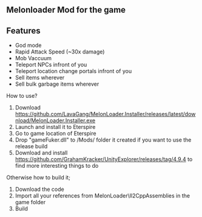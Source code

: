 Melonloader Mod for the game
----------------------------
Features
--------
- God mode
- Rapid Attack Speed (~30x damage)
- Mob Vaccuum
- Teleport NPCs infront of you
- Teleport location change portals infront of you
- Sell items wherever
- Sell bulk garbage items wherever


How to use?
1) Download https://github.com/LavaGang/MelonLoader.Installer/releases/latest/download/MelonLoader.Installer.exe
2) Launch and install it to Eterspire
3) Go to game location of Eterspire
4) Drop "gameFuker.dll" to /Mods/ folder it created if you want to use the release build
5) Download and install https://github.com/GrahamKracker/UnityExplorer/releases/tag/4.9.4 to find more interesting things to do

Otherwise how to build it;
1) Download the code
2) Import all your references from MelonLoader\Il2CppAssemblies in the game folder
3) Build
